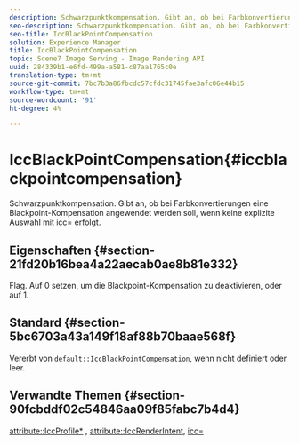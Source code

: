 ```yaml
---
description: Schwarzpunktkompensation. Gibt an, ob bei Farbkonvertierungen eine Blackpoint-Kompensation angewendet werden soll, wenn keine explizite Auswahl mit icc= erfolgt.
seo-description: Schwarzpunktkompensation. Gibt an, ob bei Farbkonvertierungen eine Blackpoint-Kompensation angewendet werden soll, wenn keine explizite Auswahl mit icc= erfolgt.
seo-title: IccBlackPointCompensation
solution: Experience Manager
title: IccBlackPointCompensation
topic: Scene7 Image Serving - Image Rendering API
uuid: 284339b1-e6fd-499a-a581-c87aa1765c0e
translation-type: tm+mt
source-git-commit: 7bc7b3a86fbcdc57cfdc31745fae3afc06e44b15
workflow-type: tm+mt
source-wordcount: '91'
ht-degree: 4%

---
```



# IccBlackPointCompensation{#iccblackpointcompensation}

Schwarzpunktkompensation. Gibt an, ob bei Farbkonvertierungen eine Blackpoint-Kompensation angewendet werden soll, wenn keine explizite Auswahl mit icc= erfolgt.

## Eigenschaften {#section-21fd20b16bea4a22aecab0ae8b81e332}

Flag. Auf 0 setzen, um die Blackpoint-Kompensation zu deaktivieren, oder auf 1.

## Standard {#section-5bc6703a43a149f18af88b70baae568f}

Vererbt von `default::IccBlackPointCompensation`, wenn nicht definiert oder leer.

## Verwandte Themen {#section-90fcbddf02c54846aa09f85fabc7b4d4}

[attribute::IccProfile*](../../../../../ir-api/material-cat/image-rendering-api-ref/c-ir-material-catalog/c-ir-attributes-reference/r-ir-iccprofilergb.md#reference-cdaad25b155646ffa382d722fd324b30) ,  [attribute::IccRenderIntent](../../../../../ir-api/material-cat/image-rendering-api-ref/c-ir-material-catalog/c-ir-attributes-reference/r-ir-iccrenderintent.md#reference-3b80b7a4c25545a593c5076f318b5c40),  [icc=](../../../../../ir-api/http-protocol/image-rendering-api-ref/c-ir-http-protocol-ref/c-ir-http-protocol-command-reference/r-ir-icc.md#reference-86a2fff3cef24982ad2063d977a16e06)
